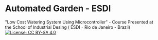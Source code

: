 # Automated Garden - ESDI
"Low Cost Watering System Using Microcontroller" - Course Presented at the School of Industrial Desing ( ESDI - Rio de Janeiro - Brazil)
[![License: CC BY-SA 4.0](https://img.shields.io/badge/License-CC%20BY--SA%204.0-lightgrey.svg)](https://creativecommons.org/licenses/by-sa/4.0/)
